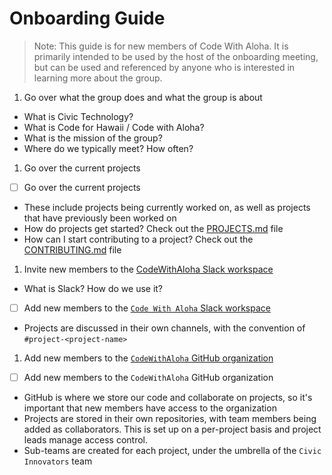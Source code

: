 # Onboarding Guide

> Note: This guide is for new members of Code With Aloha. It is primarily intended to be used by the host of the onboarding meeting, but can be used and referenced by anyone who is interested in learning more about the group.

1. Go over what the group does and what the group is about
- What is Civic Technology?
- What is Code for Hawaii / Code with Aloha?
- What is the mission of the group?
- Where do we typically meet? How often?

1. Go over the current projects
- [ ] Go over the current projects
- These include projects being currently worked on, as well as projects that have previously been worked on
- How do projects get started? Check out the [PROJECTS.md](PROJECTS.md) file
- How can I start contributing to a project? Check out the [CONTRIBUTING.md](CONTRIBUTING.md) file
1. Invite new members to the [CodeWithAloha Slack workspace](https://codewithaloha.slack.com/)
- What is Slack? How do we use it?
- [ ] Add new members to the [`Code With Aloha` Slack workspace](https://codewithaloha.slack.com/)
- Projects are discussed in their own channels, with the convention of `#project-<project-name>`
1. Add new members to the [`CodeWithAloha` GitHub organization](https://github.com/codewithaloha)
- [ ] Add new members to the `CodeWithAloha` GitHub organization
- GitHub is where we store our code and collaborate on projects, so it's important that new members have access to the organization
- Projects are stored in their own repositories, with team members being added as collaborators. This is set up on a per-project basis and project leads manage access control.
- Sub-teams are created for each project, under the umbrella of the `Civic Innovators` team
